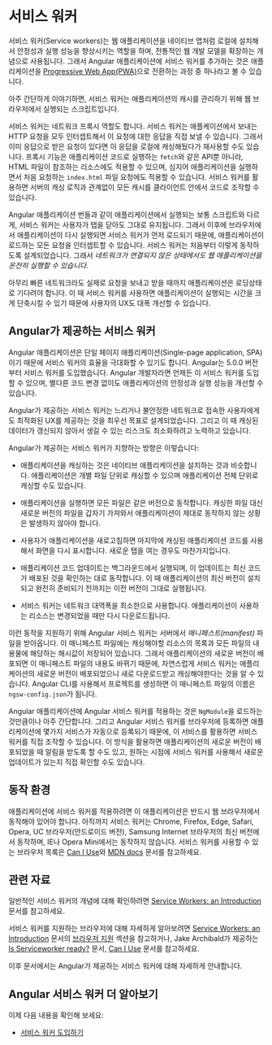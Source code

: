 <!--
# Angular service worker introduction
-->
# 서비스 워커

<!--
Service workers augment the traditional web deployment model and empower applications to deliver a user experience with the reliability and performance on par with natively-installed code. Adding a service worker to an Angular application is one of the steps for turning an application into a [Progressive Web App](https://developers.google.com/web/progressive-web-apps/) (also known as a PWA).

At its simplest, a service worker is a script that runs in the web browser and manages caching for an application.

Service workers function as a network proxy. They intercept all outgoing HTTP requests made by the application and can choose how to respond to them. For example, they can query a local cache and deliver a cached response if one is available. Proxying isn't limited to requests made through programmatic APIs, such as `fetch`; it also includes resources referenced in HTML and even the initial request to `index.html`. Service worker-based caching is thus completely programmable and doesn't rely on server-specified caching headers.

Unlike the other scripts that make up an application, such as the Angular app bundle, the service worker is preserved after the user closes the tab. The next time that browser loads the application, the service worker loads first, and can intercept every request for resources to load the application. If the service worker is designed to do so, it can *completely satisfy the loading of the application, without the need for the network*. 

Even across a fast reliable network, round-trip delays can introduce significant latency when loading the application. Using a service worker to reduce dependency on the network can significantly improve the user experience. 
-->
서비스 워커(Service workers)는 웹 애플리케이션을 네이티브 앱처럼 로컬에 설치해서 안정성과 실행 성능을 향상시키는 역할을 하며, 전통적인 웹 개발 모델을 확장하는 개념으로 사용됩니다.
그래서 Angular 애플리케이션에 서비스 워커를 추가하는 것은 애플리케이션을 [Progressive Web App(PWA)](https://developers.google.com/web/progressive-web-apps/)으로 전환하는 과정 중 하나라고 볼 수 있습니다.

아주 간단하게 이야기하면, 서비스 워커는 애플리케이션의 캐시를 관리하기 위해 웹 브라우저에서 실행되는 스크립트입니다.

서비스 워커는 네트워크 프록시 역할도 합니다. 서비스 워커는 애플케이션에서 보내는 HTTP 요청을 모두 인터셉트해서 이 요청에 대한 응답을 직접 보낼 수 있습니다. 그래서 이미 응답으로 받은 요청이 있다면 이 응답을 로컬에 캐싱해뒀다가 재사용할 수도 있습니다. 프록시 기능은 애플리케이션 코드로 실행하는 `fetch`와 같은 API뿐 아니라, HTML 파일이 참조하는 리소스에도 적용할 수 있으며, 심지어 애플리케이션을 실행하면서 처음 요청하는 `index.html` 파일 요청에도 적용할 수 있습니다. 서비스 워커를 활용하면 서버의 캐싱 로직과 관계없이 모든 캐시를 클라이언트 안에서 코드로 조작할 수 있습니다.

Angular 애플리케이션 번들과 같이 애플리케이션에서 실행되는 보통 스크립트와 다르게, 서비스 워커는 사용자가 탭을 닫아도 그대로 유지됩니다. 그래서 이후에 브라우저에서 애플리케이션이 다시 실행되면 서비스 워커가 먼저 로드되기 때문에, 애플리케이션이 로드하는 모든 요청을 인터셉트할 수 있습니다. 서비스 워커는 처음부터 이렇게 동작하도록 설계되었습니다. 그래서 *네트워크가 연결되지 않은 상태에서도 웹 애플리케이션을 온전히 실행할 수 있습니다.*

아무리 빠른 네트워크라도 실제로 요청을 보내고 받을 때까지 애플리케이션은 로딩상태로 기다려야 합니다. 이 때 서비스 워커를 사용하면 애플리케이션이 실행되는 시간을 크게 단축시킬 수 있기 때문에 사용자의 UX도 대폭 개선할 수 있습니다.

<!--
## Service workers in Angular
-->
## Angular가 제공하는 서비스 워커

<!--
Angular applications, as single-page applications, are in a prime position to benefit from the advantages of service workers. Starting with version 5.0.0, Angular ships with a service worker implementation. Angular developers can take advantage of this service worker and benefit from the increased reliability and performance it provides, without needing to code against low-level APIs.

Angular's service worker is designed to optimize the end user experience of using an application over a slow or unreliable network connection, while also minimizing the risks of serving outdated content. 

The Angular service worker's behavior follows that design goal:

* Caching an application is like installing a native application. The application is cached as one unit, and all files update together.
* A running application continues to run with the same version of all files. It does not suddenly start receiving cached files from a newer version, which are likely incompatible.
* When users refresh the application, they see the latest fully cached version. New tabs load the latest cached code.
* Updates happen in the background, relatively quickly after changes are published. The previous version of the application is served until an update is installed and ready.
* The service worker conserves bandwidth when possible. Resources are only downloaded if they've changed.

To support these behaviors, the Angular service worker loads a *manifest* file from the server. The manifest describes the resources to cache and includes hashes of every file's contents. When an update to the application is deployed, the contents of the manifest change, informing the service worker that a new version of the application should be downloaded and cached. This manifest is generated from a CLI-generated configuration file called `ngsw-config.json`.

Installing the Angular service worker is as simple as including an `NgModule`. In addition to registering the Angular service worker with the browser, this also makes a few services available for injection which interact with the service worker and can be used to control it. For example, an application can ask to be notified when a new update becomes available, or an application can ask the service worker to check the server for available updates.
-->
Angular 애플리케이션은 단일 페이지 애플리케이션(Single-page application, SPA)이기 때문에 서비스 워커의 효율을 극대화할 수 있기도 합니다. Angular는 5.0.0 버전부터 서비스 워커를 도입했습니다. Angular 개발자라면 언제든 이 서비스 워커를 도입할 수 있으며, 별다른 코드 변경 없이도 애플리케이션의 안정성과 실행 성능을 개선할 수 있습니다.

Angular가 제공하는 서비스 워커는 느리거나 불안정한 네트워크로 접속한 사용자에게도 최적화된 UX를 제공하는 것을 최우선 목표로 설계되었습니다. 그리고 이 때 캐싱된 데이터가 갱신되지 않아서 생길 수 있는 리스크도 최소화하려고 노력하고 있습니다.

Angular가 제공하는 서비스 워커가 지향하는 방향은 이렇습니다:

* 애플리케이션을 캐싱하는 것은 네이티브 애플리케이션을 설치하는 것과 비슷합니다. 애플리케이션은 개별 파일 단위로 캐싱할 수 있으며 애플리케이션 전체 단위로 캐싱할 수도 있습니다.

* 애플리케이션을 실행하면 모든 파일은 같은 버전으로 동작합니다. 캐싱한 파일 대신 새로운 버전의 파일을 갑자기 가져와서 애플리케이션이 제대로 동작하지 않는 상황은 발생하지 않아야 합니다.

* 사용자가 애플리케이션을 새로고침하면 마지막에 캐싱된 애플리케이션 코드를 사용해서 화면을 다시 표시합니다. 새로운 탭을 여는 경우도 마찬가지입니다.

* 애플리케이션 코드 업데이트는 백그라운드에서 실행되며, 이 업데이트는 최신 코드가 배포된 것을 확인하는 대로 동작합니다. 이 때 애플리케이션의 최신 버전이 설치되고 완전히 준비되기 전까지는 이전 버전이 그대로 실행됩니다.

* 서비스 워커는 네트워크 대역폭을 최소한으로 사용합니다. 애플리케이션이 사용하는 리소스는 변경되었을 때만 다시 다운로드됩니다.

이런 동작을 지원하기 위해 Angular 서비스 워커는 서버에서 *매니페스트(manifest)* 파일을 받아옵니다. 이 매니페스트 파일에는 캐싱해야할 리소스의 목록과 모든 파일의 내용물에 해당하는 해시값이 저장되어 있습니다. 그래서 애플리케이션의 새로운 버전이 배포되면 이 매니페스트 파일의 내용도 바뀌기 때문에, 자연스럽게 서비스 워커는 애플리케이션의 새로운 버전이 배포되었으니 새로 다운로드받고 캐싱해야한다는 것을 알 수 있습니다. Angular CLI를 사용해서 프로젝트를 생성하면 이 매니페스트 파일의 이름은 `ngsw-config.json`가 됩니다.

Angular 애플리케이션에 Angular 서비스 워커를 적용하는 것은 `NgModule`을 로드하는 것만큼이나 아주 간단합니다. 그리고 Angular 서비스 워커를 브라우저에 등록하면 애플리케이션에 몇가지 서비스가 자동으로 등록되기 때문에, 이 서비스를 활용하면 서비스 워커를 직접 조작할 수 있습니다. 이 방식을 활용하면 애플리케이션의 새로운 버전이 배포되었을 때 알림을 받도록 할 수도 있고, 원하는 시점에 서비스 워커를 사용해서 새로운 업데이트가 있는지 직접 확인할 수도 있습니다.

<!--
## Prerequisites
-->
## 동작 환경

<!--
Your application must run in a web browser that supports service workers. Currently, service workers are supported in the latest versions of Chrome, Firefox, Edge, Safari, Opera, UC Browser (Android version) and Samsung Internet. Browsers like IE and Opera Mini do not provide the support. To learn more about other browsers that are service worker ready, see the [Can I Use](https://caniuse.com/#feat=serviceworkers) page and [MDN docs](https://developer.mozilla.org/en-US/docs/Web/API/Service_Worker_API).
-->
애플리케이션에 서비스 워커를 적용하려면 이 애플리케이션은 반드시 웹 브라우저에서 동작해야 있어야 합니다. 아직까지 서비스 워커는 Chrome, Firefox, Edge, Safari, Opera, UC 브라우저(안드로이드 버전), Samsung Internet 브라우저의 최신 버전에서 동작하며, IE나 Opera Mini에서는 동작하지 않습니다. 서비스 워커를 사용할 수 있는 브라우저 목록은 [Can I Use](https://caniuse.com/#feat=serviceworkers)와 [MDN docs](https://developer.mozilla.org/en-US/docs/Web/API/Service_Worker_API) 문서를 참고하세요.

<!--
## Related resources
-->
## 관련 자료

<!--
For more information about service workers in general, see [Service Workers: an Introduction](https://developers.google.com/web/fundamentals/primers/service-workers/). 

For more information about browser support, see the [browser support](https://developers.google.com/web/fundamentals/primers/service-workers/#browser_support) section of [Service Workers: an Introduction](https://developers.google.com/web/fundamentals/primers/service-workers/), Jake Archibald's [Is Serviceworker ready?](https://jakearchibald.github.io/isserviceworkerready/), and 
[Can I Use](http://caniuse.com/#feat=serviceworkers). 

The remainder of this Angular documentation specifically addresses the Angular implementation of service workers. 
-->
일반적인 서비스 워커의 개념에 대해 확인하려면 [Service Workers: an Introduction](https://developers.google.com/web/fundamentals/primers/service-workers/) 문서를 참고하세요.

서비스 워커를 지원하는 브라우저에 대해 자세하게 알아보려면 [Service Workers: an Introduction](https://developers.google.com/web/fundamentals/primers/service-workers/) 문서의 [브라우저 지원](https://developers.google.com/web/fundamentals/primers/service-workers/#browser_support) 섹션을 참고하거나, Jake Archibald가 제공하는 [Is Serviceworker ready?](https://jakearchibald.github.io/isserviceworkerready/) 문서, [Can I Use](http://caniuse.com/#feat=serviceworkers) 문서를 참고하세요.

이후 문서에서는 Angular가 제공하는 서비스 워커에 대해 자세하게 안내합니다.

<!--
## More on Angular service workers
-->
## Angular 서비스 워커 더 알아보기

<!--
You may also be interested in the following:
* [Getting Started with service workers](guide/service-worker-getting-started).
-->
이제 다음 내용을 확인해 보세요:
* [서비스 워커 도입하기](guide/service-worker-getting-started)
